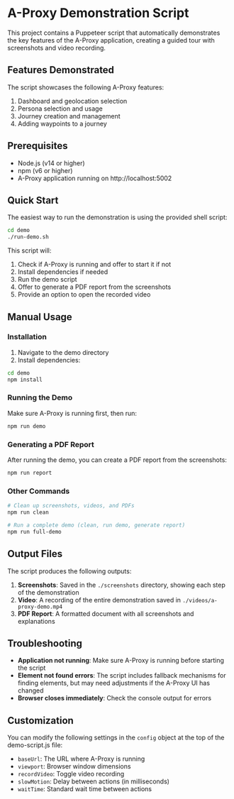 # A-Proxy Demonstration Script

This project contains a Puppeteer script that automatically demonstrates the key features of the A-Proxy application, creating a guided tour with screenshots and video recording.

## Features Demonstrated

The script showcases the following A-Proxy features:

1. Dashboard and geolocation selection
2. Persona selection and usage
3. Journey creation and management 
4. Adding waypoints to a journey

## Prerequisites

- Node.js (v14 or higher)
- npm (v6 or higher)
- A-Proxy application running on http://localhost:5002

## Quick Start

The easiest way to run the demonstration is using the provided shell script:

```bash
cd demo
./run-demo.sh
```

This script will:
1. Check if A-Proxy is running and offer to start it if not
2. Install dependencies if needed
3. Run the demo script
4. Offer to generate a PDF report from the screenshots
5. Provide an option to open the recorded video

## Manual Usage

### Installation

1. Navigate to the demo directory
2. Install dependencies:

```bash
cd demo
npm install
```

### Running the Demo

Make sure A-Proxy is running first, then run:

```bash
npm run demo
```

### Generating a PDF Report

After running the demo, you can create a PDF report from the screenshots:

```bash
npm run report
```

### Other Commands

```bash
# Clean up screenshots, videos, and PDFs
npm run clean

# Run a complete demo (clean, run demo, generate report)
npm run full-demo
```

## Output Files

The script produces the following outputs:

1. **Screenshots**: Saved in the `./screenshots` directory, showing each step of the demonstration
2. **Video**: A recording of the entire demonstration saved in `./videos/a-proxy-demo.mp4`
3. **PDF Report**: A formatted document with all screenshots and explanations

## Troubleshooting

- **Application not running**: Make sure A-Proxy is running before starting the script
- **Element not found errors**: The script includes fallback mechanisms for finding elements, but may need adjustments if the A-Proxy UI has changed
- **Browser closes immediately**: Check the console output for errors

## Customization

You can modify the following settings in the `config` object at the top of the demo-script.js file:

- `baseUrl`: The URL where A-Proxy is running
- `viewport`: Browser window dimensions
- `recordVideo`: Toggle video recording
- `slowMotion`: Delay between actions (in milliseconds)
- `waitTime`: Standard wait time between actions

